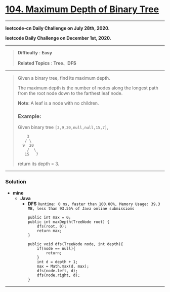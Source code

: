 # [104. Maximum Depth of Binary Tree](https://leetcode.com/problems/maximum-depth-of-binary-tree/)
---

**leetcode-cn Daily Challenge on July 28th, 2020.**

**leetcode Daily Challenge on December 1st, 2020.**

---

> **Difficulty** : **Easy**
> 
> **Related Topics** : **Tree**、**DFS**

---

> Given a binary tree, find its maximum depth.
>
> The maximum depth is the number of nodes along the longest path from the root node down to the farthest leaf node.
>
> **Note**: A leaf is a node with no children.
>
> ### Example:
>
> Given binary tree `[3,9,20,null,null,15,7]`,
> ```
>     3
>    / \
>   9  20
>     /  \
>    15   7
> ```
> return its depth = 3.

---

### Solution
* **mine**
  * **Java**
    * **DFS** `Runtime: 0 ms, faster than 100.00%, Memory Usage: 39.3 MB, less than 93.55% of Java online submissions `
      ```
      public int max = 0;
      public int maxDepth(TreeNode root) {
          dfs(root, 0);
          return max;
      }

      public void dfs(TreeNode node, int depth){
          if(node == null){
              return;
          }
          int d = depth + 1;
          max = Math.max(d, max);
          dfs(node.left, d);
          dfs(node.right, d);
      }
      ```

---
